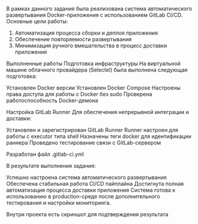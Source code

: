 В рамках данного задания была реализована система автоматического развертывания Docker-приложения с использованием GitLab CI/CD. Основные цели работы:

1. Автоматизация процесса сборки и деплоя приложения
2. Обеспечение повторяемости развертывания
3. Минимизация ручного вмешательства в процесс доставки приложения

Выполненные работы
Подготовка инфраструктуры
На виртуальной машине облачного провайдера (Selectel) была выполнена следующая подготовка:

Установлен Docker версии 
Установлен Docker Compose 
Настроены права доступа для работы с Docker без sudo
Проверена работоспособность Docker-демона

Настройка GitLab Runner
Для обеспечения непрерывной интеграции и доставки:

Установлен и зарегистрирован GitLab Runner
Runner настроен для работы с executor типа shell
Назначены теги docker для идентификации раннера
Проведено тестирование связи с GitLab-сервером

Разработан файл .gitlab-ci.yml

В результате выполнения задания:

Успешно настроена система автоматического развертывания
Обеспечена стабильная работа CI/CD пайплайна
Достигнута полная автоматизация процесса доставки приложения
Система готова к использованию в production-среде после дополнительного тестирования и настройки мониторинга.

Внутри проекта есть скриншот для подтверждения результата
